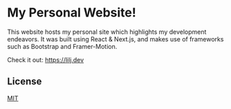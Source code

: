 # My Personal Website!

This website hosts my personal site which highlights my development endeavors. It was built using React & Next.js, and makes use of frameworks such as Bootstrap and Framer-Motion.


Check it out: https://lilj.dev

## License
[MIT](https://choosealicense.com/licenses/mit/)

